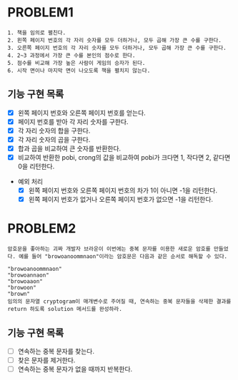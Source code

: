 # PROBLEM1

```
1. 책을 임의로 펼친다.
2. 왼쪽 페이지 번호의 각 자리 숫자를 모두 더하거나, 모두 곱해 가장 큰 수를 구한다.
3. 오른쪽 페이지 번호의 각 자리 숫자를 모두 더하거나, 모두 곱해 가장 큰 수를 구한다.
4. 2~3 과정에서 가장 큰 수를 본인의 점수로 한다.
5. 점수를 비교해 가장 높은 사람이 게임의 승자가 된다.
6. 시작 면이나 마지막 면이 나오도록 책을 펼치지 않는다.
```

##  기능 구현 목록

- [x] 왼쪽 페이지 번호와 오른쪽 페이지 번호를 얻는다.
- [x] 페이지 번호를 받아 각 자리 숫자를 구한다.
- [x] 각 자리 숫자의 합을 구한다.
- [x] 각 자리 숫자의 곱을 구한다.
- [x] 합과 곱을 비교하여 큰 숫자를 반환한다.
- [x] 비교하여 반환한 pobi, crong의 값을 비교하여 pobi가 크다면 1, 작다면 2, 같다면 0을 리턴한다.
- 예외 처리
    - [x] 왼쪽 페이지 번호와 오른쪽 페이지 번호의 차가 1이 아니면 -1을 리턴한다.
    - [x] 왼쪽 페이지 번호가 없거나 오른쪽 페이지 번호가 없으면 -1을 리턴한다.

# PROBLEM2

```
암호문을 좋아하는 괴짜 개발자 브라운이 이번에는 중복 문자를 이용한 새로운 암호를 만들었다. 예를 들어 "browoanoommnaon"이라는 암호문은 다음과 같은 순서로 해독할 수 있다.

"browoanoommnaon"
"browoannaon"
"browoaaon"
"browoon"
"brown"
임의의 문자열 cryptogram이 매개변수로 주어질 때, 연속하는 중복 문자들을 삭제한 결과를 return 하도록 solution 메서드를 완성하라.
```

##  기능 구현 목록

- [ ] 연속하는 중복 문자를 찾는다.
- [ ] 찾은 문자를 제거한다.
- [ ] 연속하는 중복 문자가 없을 때까지 반복한다.
